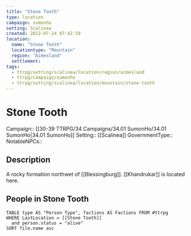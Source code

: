 ```yaml
---
title: "Stone Tooth"
type: location
campaign: sumonho
setting: Scalinea
created: 2022-07-24 07:42:59
location:
  name: "Stone Tooth"
  locationtype: "Mountain"
  region: "Aimesland"
  settlement: 
tags:
  - ttrpg/setting/scalinea/location/region/aimesland
  - ttrpg/campaign/sumonho
  - ttrpg/setting/scalinea/location/mountain/stone-tooth
---
```

# Stone Tooth

Campaign:: [[30-39 TTRPG/34 Campaigns/34.01 SumonHo/34.01 SumonHo|34.01 SumonHo]]
Setting:: [[Scalinea]]
GovernmentType::
NotableNPCs::

## Description

A rocky formation northwet of [[Blessingburg]]. [[Khandrukar]] is located here.

## People in Stone Tooth

```dataview
TABLE type AS "Person Type", factions AS Factions FROM #ttrpg 
WHERE LastLocation = [[Stone Tooth]]
  and person.status = "alive"
SORT file.name asc
```



